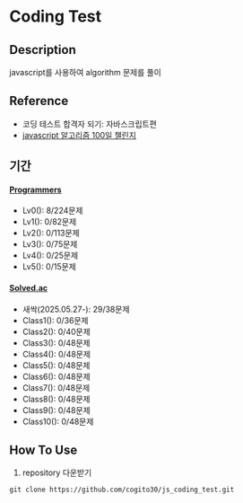 # Coding Test

## Description
javascript를 사용하여 algorithm 문제를 풀이

## Reference
- 코딩 테스트 합격자 되기: 자바스크립트편
- [javascript 알고리즘 100일 챌린지](https://www.youtube.com/playlist?list=PLkfUwwo13dlWZxOdbvMhkzhAowaiEjuGS)

## 기간
#### [Programmers](https://school.programmers.co.kr/learn/challenges?order=recent)
- Lv0(): 8/224문제
- Lv1(): 0/82문제
- Lv2(): 0/113문제
- Lv3(): 0/75문제
- Lv4(): 0/25문제
- Lv5(): 0/15문제

#### [Solved.ac](https://solved.ac/class)
- 새싹(2025.05.27-): 29/38문제
- Class1(): 0/36문제
- Class2(): 0/40문제
- Class3(): 0/48문제
- Class4(): 0/48문제
- Class5(): 0/48문제
- Class6(): 0/48문제
- Class7(): 0/48문제
- Class8(): 0/48문제
- Class9(): 0/48문제
- Class10(): 0/48문제

## How To Use
1) repository 다운받기
```
git clone https://github.com/cogito30/js_coding_test.git
```
